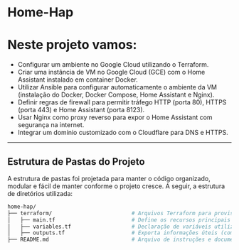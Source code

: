 # Home-Hap

# Neste projeto vamos:

 - Configurar um ambiente no Google Cloud utilizando o Terraform.
 - Criar uma instância de VM no Google Cloud (GCE) com o Home Assistant instalado em container Docker.
 - Utilizar Ansible para configurar automaticamente o ambiente da VM (instalação do Docker, Docker Compose, Home Assistant e Nginx).
 - Definir regras de firewall para permitir tráfego HTTP (porta 80), HTTPS (porta 443) e Home Assistant (porta 8123).
 - Usar Nginx como proxy reverso para expor o Home Assistant com segurança na internet.
 - Integrar um domínio customizado com o Cloudflare para DNS e HTTPS.

---

## Estrutura de Pastas do Projeto

A estrutura de pastas foi projetada para manter o código organizado, modular e fácil de manter conforme o projeto cresce. A seguir, a estrutura de diretórios utilizada:

```bash
home-hap/
├── terraform/                         # Arquivos Terraform para provisionamento da infraestrutura na GCP
│   ├── main.tf                        # Define os recursos principais (VM, IP, firewall, etc.)
│   ├── variables.tf                   # Declaração de variáveis utilizadas no projeto
│   ├── outputs.tf                     # Exporta informações úteis (como IP externo da VM)
├── README.md                          # Arquivo de instruções e documentação principal do projeto
```
